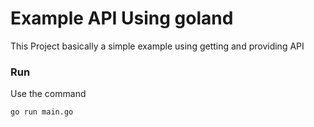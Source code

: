 # Example API Using goland 

This Project basically a simple example using getting and providing API 

### Run 
Use the command
 
    go run main.go
      
